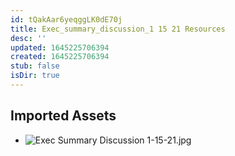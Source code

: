 ```yaml
---
id: tQakAar6yeqggLK0dE70j
title: Exec_summary_discussion_1 15 21 Resources
desc: ''
updated: 1645225706394
created: 1645225706394
stub: false
isDir: true
---
```

## Imported Assets
- ![Exec Summary Discussion 1-15-21.jpg](/assets/exec-summary-discussion-1-15-21.jpg)
